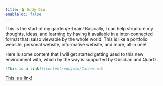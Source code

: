 ```yaml
---
title: 🪴 Eddy Qiu
enableToc: false
---
```

This is the start of my garden/e-brain! Basically, I can help structure my thoughts, ideas, and learning by having it available in a inter-connected format that isalso viewable by the whole world. This is like a portfolio website, personal website, informative website, and more, all in one!

Here is some content that I will get started getting used to this new environment with, which by the way is supported by Obsidian and Quartz.

```Markdown
[This is a link!](content/eddyqiu/Career.md)
```
[This is a link!](content/eddyqiu/Career.md)
